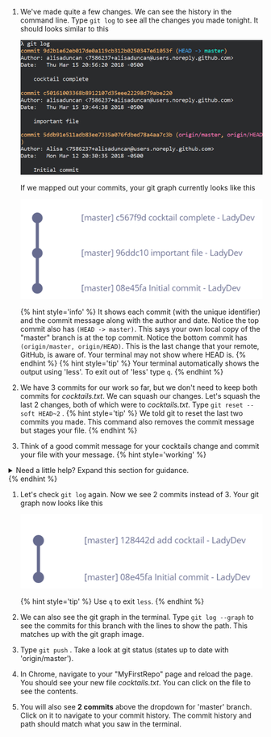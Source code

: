 1. We've made quite a few changes. We can see the history in the command line. Type `git log` <i class="fa fa-share fa-rotate-180"></i> to see all the changes you made tonight. It should looks similar to this

   ![](images/git-log.png)

   If we mapped out your commits, your git graph currently looks like this
   
   ![](images/git-graph-pre-squash.png)

   {% hint style='info' %}
It shows each commit (with the unique identifier) and the commit message along with the author and date. Notice the top commit also has `(HEAD -> master)`. This says your own local copy of the "master" branch is at the top commit. Notice the bottom commit has `(origin/master, origin/HEAD)`. This is the last change that your remote, GitHub, is aware of. Your terminal may not show where HEAD is.
   {% endhint %}
      {% hint style='tip' %}
Your terminal automatically shows the output using 'less'. To exit out of 'less' type `q`.
   {% endhint %}

1. We have 3 commits for our work so far, but we don't need to keep both commits for _cocktails.txt_. We can squash our changes. Let's squash the last 2 changes, both of which were to _cocktails.txt_. Type `git reset --soft HEAD~2` <i class="fa fa-share fa-rotate-180"></i>.
   {% hint style='tip' %}
We told git to reset the last two commits you made. This command also removes the commit message but stages your file.
   {% endhint %}

1. Think of a good commit message for your cocktails change and commit your file with your message.
   {% hint style='working' %}
<details>
<summary>
Need a little help? Expand this section for guidance. 
</summary>
Type <code>git add cocktails.txt</code> <i class="fa fa-share fa-rotate-180"></i>.</br>
Type <code>git commit -m "add cocktail"</code> <i class="fa fa-share fa-rotate-180"></i>.
</details>
   {% endhint %}

1. Let's check `git log` again. Now we see 2 commits instead of 3. Your git graph now looks like this

   ![](images/git-graph-squash.png)

   {% hint style='tip' %}
Use `q` to exit `less`.
   {% endhint %}

1. We can also see the git graph in the terminal. Type `git log --graph` <i class="fa fa-share fa-rotate-180"></i> to see the commits for this branch with the lines to show the path. This matches up with the git graph image.

1. Type `git push` <i class="fa fa-share fa-rotate-180"></i>. Take a look at git status (states up to date with 'origin/master'). 

1. In Chrome, navigate to your "MyFirstRepo" page and reload the page. You should see your new file _cocktails.txt_. You can click on the file to see the contents.

1. You will also see **<span class="octicon octicon-history"></span> 2 commits** above the dropdown for 'master' branch. Click on it to navigate to your commit history. The commit history and path should match what you saw in the terminal.
